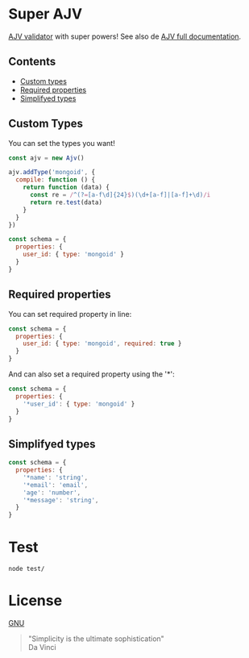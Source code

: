 # Super AJV

[AJV validator](https://github.com/epoberezkin/ajv) with super powers! See also de [AJV full documentation](https://github.com/epoberezkin/ajv).

## Contents

- [Custom types](#custom-types)
- [Required properties](#required-properties)
- [Simplifyed types](#simplifyed-types)

## Custom Types

You can set the types you want!

```javascript
const ajv = new Ajv()

ajv.addType('mongoid', {
  compile: function () {
    return function (data) {
      const re = /^(?=[a-f\d]{24}$)(\d+[a-f]|[a-f]+\d)/i
      return re.test(data)
    }
  }
})

const schema = {
  properties: {
    user_id: { type: 'mongoid' }
  }
}
```

## Required properties

You can set required property in line:

```javascript
const schema = {
  properties: {
    user_id: { type: 'mongoid', required: true }
  }
}
```

And can also set a required property using the '*':

```javascript
const schema = {
  properties: {
    '*user_id': { type: 'mongoid' }
  }
}
```

## Simplifyed types

```javascript
const schema = {
  properties: {
    '*name': 'string',
    '*email': 'email',
    'age': 'number',
    '*message': 'string',
  }
}
```

# Test

```
node test/
```

# License

[GNU](https://github.com/webarthur/super-ajv/blob/master/LICENSE)

> "Simplicity is the ultimate sophistication" <br>
> Da Vinci
